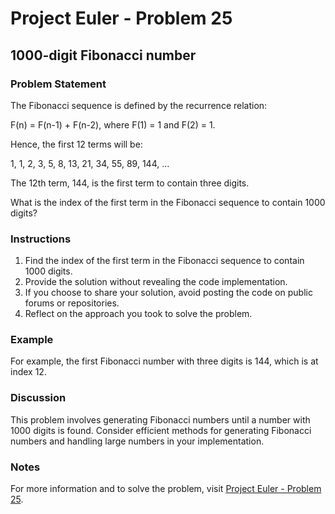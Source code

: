 # Project Euler - Problem 25

## 1000-digit Fibonacci number

### Problem Statement

The Fibonacci sequence is defined by the recurrence relation:

F(n) = F(n-1) + F(n-2), where F(1) = 1 and F(2) = 1.

Hence, the first 12 terms will be:

1, 1, 2, 3, 5, 8, 13, 21, 34, 55, 89, 144, ...

The 12th term, 144, is the first term to contain three digits.

What is the index of the first term in the Fibonacci sequence to contain 1000 digits?

### Instructions

1. Find the index of the first term in the Fibonacci sequence to contain 1000 digits.
2. Provide the solution without revealing the code implementation.
3. If you choose to share your solution, avoid posting the code on public forums or repositories.
4. Reflect on the approach you took to solve the problem.

### Example

For example, the first Fibonacci number with three digits is 144, which is at index 12.

### Discussion

This problem involves generating Fibonacci numbers until a number with 1000 digits is found. Consider efficient methods for generating Fibonacci numbers and handling large numbers in your implementation.

### Notes

For more information and to solve the problem, visit [Project Euler - Problem 25](https://projecteuler.net/problem=25).
